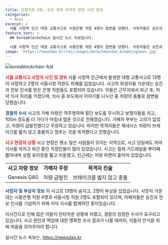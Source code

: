```yaml
---
title: 은행직원 4명, 승진 축하 저녁후 참변 사건 발생
categories:
  - News
excerpt: >
  서울 시청역 인근 대형 교통사고로 시중은행 직원 4명이 참변을 당했다. 사망자들은 승진과 전보 인사를 기념하며 함께한 행사를 마치고 횡단 보도에서 차량의 충돌로 사망하였다. 사고는 평소 유동인구가 많은 지역에서 발생하여 이들의 안타까운 사연이 더욱 안타깝게 다가왔다. 사고는 가해차량의 역주행으로 시작하여 인근 보행자들을 덮치는 참사로 이어졌다. 가해자는 차량 급발진 주장하고 있으나 목격자들은 그를 부인하고 있으며, 경찰 수사가 엄금 필요한 상황이다.
feature_text: >
  ## koreablockchain 실시간 뉴스 속보입니다.

  서울 시청역 인근 대형 교통사고로 시중은행 직원 4명이 참변을 당했다. 사망자들은 승진과 전보 인사를 기념하며 함께한 행사를 마치고 횡단 보도에서 차량의 충돌로 사망하였다. 사고는 평소 유동인구가 많은 지역에서 발생하여 이들의 안타까운 사연이 더욱 안타깝게 다가왔다. 사고는 가해차량의 역주행으로 시작하여 인근 보행자들을 덮치는 참사로 이어졌다. 가해자는 차량 급발진 주장하고 있으나 목격자들은 그를 부인하고 있으며, 경찰 수사가 엄금 필요한 상황이다.
image: 'https://newsdao.kr/res/images/meta/newsdao_breakingnews.jpg'
---
```


<p><img src="https://newsdao.kr/res/images/meta/newsdao_breakingnews.jpg" alt="koreablockchain 속보" /></p>

<p><b><span style="color: #ee2323;">서울 교통사고 사망자 사인 및 경위</span></b>
서울 시청역 인근에서 발생한 대형 교통사고로 13명이 사망하고 2명의 서울시청 직원도 피해를 입었습니다. 사고의 희생자들 가운데는 승진과 전보 인사를 받은 은행 직원들도 포함되어 있습니다. 이들은 근무지에서 퇴근 후, 저녁 식사 자리를 가졌으며, 식사 중 보도에서 이야기를 나누던 중 차량의 충돌로 참변을 당했습니다.</p>

<p data-ke-size="size16"></p>

<p><b><span style="color: #1a5490;">경찰의 수사</span></b>
사고의 가해 차량은 역주행하며 횡단 보도를 무시하고 보행자들을 치고, 100m 정도를 더 가다가 마침내 멈춘 것으로 전해졌습니다. 가해자 부부는 고의가 없었고, 차량이 급발진했다고 주장하고 있습니다. 하지만 목격자들은 제네시스 차량이 브레이크를 밟지 않고 충돌하고 멈추는 것을 목격했다고 전했습니다.</p>

<p data-ke-size="size16"></p>

<p><b><span style="color: #ee2323;">사고 현장의 상황</span></b>
사고 현장은 평소 많은 사람들이 모이는 지역으로, 사고 당일에도 저녁식사를 마치고 퇴근 중인 직장인들이 많이 있었습니다. 사고는 철제 가드레일을 뿌리째 뽑아내며 상점 유리창을 뚫고 이동했고, 인근에는 차량 파편이 흩어져 있었습니다. </p>

<table>
    <tr>
        <td style="text-align: center; height: 17px;"><b>사고 차량 정보</b></td>
        <td style="text-align: center; height: 17px;"><b>가해자 주장</b></td>
        <td style="text-align: center; height: 17px;"><b>목격자 진술</b></td>
    </tr>
    <tr>
        <td style="text-align: center; height: 17px;">Genesis G80</td>
        <td style="text-align: center; height: 17px;">차량 급발진</td>
        <td style="text-align: center; height: 17px;">브레이크를 밟지 않고 충돌</td>
    </tr>
</table>

<p data-ke-size="size16"></p>

<p><b><span style="color: #1a5490;">사망자 및 부상자 정보</span></b>
이 사고로 13명이 숨지고, 2명이 부상을 입었습니다. 사망자 가운데는 시중은행 직원 4명과 서울시청 직원 2명도 포함되어 있으며, 피해자들은 승진과 전보 인사를 기념하기 위해 저녁 식사를 함께하던 중이었습니다. </p>

<p data-ke-size="size16"></p>

<p>이사건으로 인해 많은 이들이 안타까운 상황에 처했고, 경찰의 엄정한 수사가 요구되고 있습니다. 사고 원인과 책임에 대한 명확한 조사 결과가 나올 때까지, 이들의 안식을 위해 마음을 모아주어야 합니다.</p>
실시간 뉴스 속보는, <a href="https://newsdao.kr" rel="dofollow">https://newsdao.kr</a>


